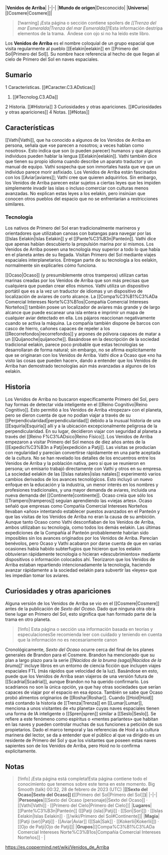 

|**Venidos de Arriba**|
|-|-|
|**Mundo de origen**|Desconocido|
|**Universo**|[[Cosmere\|Cosmere]]|

> [!warning] ¡Esta página o sección contiene spoilers de *[[Trenza del mar Esmeralda\|Trenza del mar Esmeralda]]*!Esta información destripa elementos de la trama.  Ándese con ojo si no ha leido este libro.

Los **Venidos de Arriba** es el nombre coloquial de un grupo espacial que visita regularmente al pueblo [[Eelakin\|eelakin]] en [[Primero del Sol\|Primero del Sol]]. Su nombre hace referencia al hecho de que llegan al cielo de Primero del Sol en naves espaciales.

## Sumario

1 Características. [[#Caracter.C3.ADsticas]] 

1. [[#Tecnolog.C3.ADa]] 


2 Historia. [[#Historia]] 
3 Curiosidades y otras apariciones. [[#Curiosidades y otras apariciones]] 
4 Notas. [[#Notas]] 


## Características
[[Vathi\|Vathi]], que ha conocido a algunos de los Venidos de Arriba en persona, señala que «se parecen a nosotros; a veces hablan como nosotros». Esto indica que son (o pueden parecer) humanos y que algunos individuos pueden hablar la lengua [[Eelakin\|eelakin]]. Vathi también dice que tienen su propio idioma cuando describe un aparato traductor y un manual de equipo. Vathi sospecha que son inmortales hasta que ve que un individuo parece morir asfixiado.
Los Venidos de Arriba están fascinados con los [[Aviar\|aviares]]; Vathi cree que quieren adquirirlos. Sin embargo, los Venidos de Arriba parecen estar sujetos a ciertas leyes que les impiden simplemente invadir las islas o incluso comerciar con culturas menos avanzadas. No explican estas leyes a los eelakin, pero insinúan que conocen otros pueblos del espacio que no se enfrentarían a restricciones similares.

### Tecnología
Los nativos de Primero del Sol eran tradicionalmente marineros y orientadores que utilizaban canoas con batangas para navegar por las [[Islas Eelakin\|Islas Eelakin]] y el [[Pante%C3%B3n\|Panteón]]. Vathi dice que apenas habían descubierto la propulsión marina por sí mismos. Los Venidos de Arriba poseen una tecnología muy superior a todo lo que había en el planeta antes de su llegada. Visitan Primero del Sol mediante viajes espaciales interplanetarios. Entregan parte de su tecnología a los eelakin, normalmente sin explicarles cómo funciona.

[[Ocaso\|Ocaso]] (y presumiblemente otros tramperos) utilizan cartas marinas creadas por los Venidos de Arriba que son más precisas que cualquiera que puedan crear ellos mismos.
Vathi utiliza un dispositivo portátil que es a la vez un traductor de idiomas y un dispositivo de localización de aviares de corto alcance.
La [[Compa%C3%B1%C3%ADa Comercial Intereses Norte%C3%B1os\|Compañía Comercial Intereses Norteños]] también posee un localizador de aviares más grande y de largo alcance que puede escanear una isla entera e imprimir un mapa de cualquier aviar detectado en ella. Los pájaros reaccionan negativamente cuando se activa la máquina.
La compañía también dispone de barcos con casco de hierro, cañones capaces de repeler a los [[Recorrefondos\|recorrefondos]] y arpones de pólvora capaces de matar a un [[Quijanoche\|quijanoche]]. Basándose en la descripción de la sociedad tradicional eelakin, parece poco probable que estas tecnologías se desarrollaran de forma natural; sin embargo, no se afirma explícitamente que se originaran con los Venidos de Arriba.
Vathi dice a Ocaso que «no ha visto las cosas que pueden hacer», dando a entender que los Venidos de Arriba han demostrado tecnologías aún más avanzadas a algunos de los eelakin.

## Historia
Los Venidos de Arriba no buscaron específicamente Primero del Sol, pero hay formas de detectar vida inteligente en el [[Reino Cognitivo\|Reino Cognitivo]]. Esto permitió a los Venidos de Arriba «tropezar» con el planeta, pero se dieron cuenta de que no podían viajar a través de su [[Perpendicularidad\|perpendicularidad]] debido a la inusual historia de una [[Esquirla\|Esquirla]] allí y a la ubicación excepcionalmente peligrosa de la perpendicularidad. En su lugar, decidieron viajar con seguridad al planeta a través del [[Reino F%C3%ADsico\|Reino Físico]].
Los Venidos de Arriba empezaron a visitar Primero del Sol menos de diez años antes de la [[Expedici%C3%B3n a Patji\|expedición a Patji]]. Las visitas se producían con regularidad y parecían convertirse rápidamente en una parte aceptada de la cultura. No se han revelado los detalles de los encuentros entre los Venidos de Arriba y la población nativa, pero sí que se reunieron en persona; un emisario trabajó directamente con Vathi y otros en su empresa. La sociedad eelakin de las [[Islas natales\|islas natales]] experimentó varios cambios derivados de los avances tecnológicos. Esto incluyó un nuevo enfoque en la educación y la industria, un menor interés en los nombres y profesiones tradicionales, y una mayor demanda de aviares, incluida una nueva demanda del [[Continente\|continente]]. Ocaso creía que sólo los [[Trampero\|tramperos]] seguían aprendiendo las «viejas artes». Ocaso señaló que empresas como Compañía Comercial Intereses Norteños llevaban «años» intentando establecer puestos avanzados en el Panteón y que las visitas de los Venidos de Arriba no eran la causa de su ambición.
Aunque tanto Ocaso como Vathi desconfiaban de los Venidos de Arriba, ambos utilizaban su tecnología, como todos los demás eelakin. Las últimas expediciones de la Compañía al Panteón probablemente habrían sido imposibles sin los avances originados por los Venidos de Arriba. Parecían benévolos, pero Ocaso y Vathi acabaron por darse cuenta de que en varias ocasiones había habido subterfugios que hicieron que los eelakin obtuvieran rápidamente tecnología o hicieran «descubrimientos» mediante dispositivos o información colocados ahí. Teorizaron que los Venidos de Arriba estaban repartiendo intencionadamente la tecnología, haciendo avanzar rápidamente a la sociedad eelakin para subvertir las «leyes» que les impedían tomar los aviares.

## Curiosidades y otras apariciones
Alguna versión de los Venidos de Arriba se vio en el [[Cosmere\|Cosmere]] antes de la publicación de *Sexto del Ocaso*. Dado que ninguna otra obra tiene lugar en Primero del Sol, esto significa que han formado parte de la trama en otro planeta.

> [!info] Esta página o sección usa información basada en teorías y especulacionesSe recomienda leer con cuidado y teniendo en cuenta que la información no es necesariamente canon

Cronológicamente, *Sexto del Ocaso* ocurre cerca del final de los planes generales de Brandon para el Cosmere. Brandon ha mencionado que su plan a largo plazo para la serie *[[Nacidos de la bruma (saga)\|Nacidos de la bruma]]'* incluye libros en un entorno de ciencia ficción que incluyen viajes espaciales FTL (más rápidos que velocidad de la luz). Basándose en esto, puede que los Venidos de Arriba sean viajeros de una versión futura de [[Scadrial\|Scadrial]], aunque Brandon no ha querido confirmarlo. Los scadrianos no son la única opción, ya que hay otras sociedades que serían capaces de viajar por el espacio en esa época. También se sabe que Ocaso probó alimentos originarios de [[Roshar\|Roshar]].
Cuando [[Hoid\|Hoid]] está contando la historia de [[Trenza\|Trenza]] en [[Lumar\|Lumar]], menciona a unos visitantes de «tu planeta» cuyas naves espaciales tienen una forma de IA inteligente o [[Spren\|spren]] similar a [[Seslo\|Seslo]]. Se refiere a este fenómeno como espíritus o «mentes parlantes» que habitan en las naves y pueden controlar muchas de sus funciones a petición de sus propietarios. Dado el marco temporal y las referencias de Hoid a la cultura marinera del lector, se da a entender que el público al que va dirigido es un residente de Primero del Sol y que los visitantes que poseen estas naves sapientes son de los Venidos de Arriba, pero Hoid no lo confirma explícitamente.

## Notas

> [!info] ¡Esta página está completa!Esta página contiene todo el conocimiento que tenemos sobre este tema en este momento.
Big Smooth (talk) 00:32, 28 de febrero de 2023 (UTC)
|**[[Sexto del Ocaso\|Sexto del Ocaso]] (**[[Primero del Sol\|Primero del Sol]]**)**|
|-|-|
|**Personajes**|[[Sexto del Ocaso (personaje)\|Sexto del Ocaso]] · [[Vathi\|Vathi]] · [[Primero del Cielo\|Primero del Cielo]]|
|**Lugares**|[[Pante%C3%B3n\|Panteón]] ([[Patji (isla)\|Patji]] · [[Sori\|Sori]]) · [[Islas Eelakin\|Islas Eelakin]] · [[/wiki/Primero del Sol#Continente]]|
|**Magia**|[[Patji (ser)\|Patji]] · [[Aviar\|Aviar]] ([[Sak\|Sak]] · [[Kokerlii\|Kokerlii]]) · [[Ojo de Patji\|Ojo de Patji]]|
|**Grupos**|[[Compa%C3%B1%C3%ADa Comercial Intereses Norte%C3%B1os\|Compañía Comercial Intereses Norteños]] · |



https://es.coppermind.net/wiki/Venidos_de_Arriba